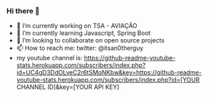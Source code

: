 ### Hi there 👋

<!--
**GabrielNunes12/GabrielNunes12** is a ✨ _special_ ✨ repository because its `README.md` (this file) appears on your GitHub profile.

-->

- 🔭 I’m currently working on TSA - AVIAÇÂO
- 🌱 I’m currently learning Javascript, Spring Boot
- 👯 I’m looking to collaborate on open source projects 
- 📫 How to reach me: twitter: @itsan0therguy
- my youtube channel is: 
 https://github-readme-youtube-stats.herokuapp.com/subscribers/index.php?id=UC4gD3DdOLveC2r6tSMqNKbw&key=https://github-readme-youtube-stats.herokuapp.com/subscribers/index.php?id=[YOUR CHANNEL ID]&key=[YOUR API KEY]
